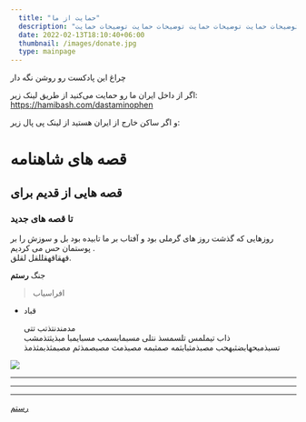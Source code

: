 ```yaml
---
  title: "حمایت از ما"
  description: "توضیحات حمایت توضیحات حمایت توضیحات حمایت توضیحات حمایت توضیحات حمایت."
  date: 2022-02-13T18:10:40+06:00
  thumbnail: /images/donate.jpg
  type: mainpage
---
```

 چراغ این پادکست رو روشن نگه دار

 اگر از داخل ایران ما رو حمایت می‌کنید از طریق لینک زیر:  
https://hamibash.com/dastaminophen

و اگر ساکن خارج از ایران هستید از لینک پی پال زیر:  

  
    

      

        
          
  



  
# قصه های شاهنامه
## قصه هایی از قدیم برای 
### تا قصه های جدید
روزهایی که گذشت روز های گرملی بود و آفتاب بر ما تابیده بود بل
و سوزش را بر پوستمان حس می کردیم .  
قهقاقهقللقل لقلق.

جنگ **رستم**   
> افراسیاب  
- قباد


  مدمندنتذتب تتی  
  ذاب تیملمس تلسمسذ نتلی مسبمابسمب مسبایمبا مبذیثتذمشب تسبذمبحهابضثبهحب مصبذمثبابثمه صمثبمه مصبذمث مصبصمذثم مصبمثذبمثذمذ    

 ![](https://mdg.imgix.net/assets/images/tux.png)  
  *** 

  ---

  _____

  [رستم](google.com
  )